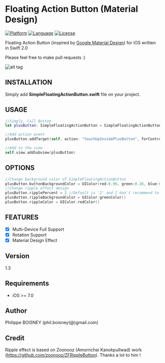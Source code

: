 # Floating Action Button (Material Design)

[![Platform](http://img.shields.io/badge/platform-ios-blue.svg?style=flat
)](https://developer.apple.com/iphone/index.action)
[![Language](http://img.shields.io/badge/language-swift-brightgreen.svg?style=flat
)](https://developer.apple.com/swift)
[![License](http://img.shields.io/badge/license-MIT-lightgrey.svg?style=flat
)](http://mit-license.org)

Floating Action Button (inspired by [Google Material Design](https://www.google.com/design/spec/components/buttons-floating-action-button.html#)) for iOS written in Swift 2.0

Please feel free to make pull requests :)

![alt tag](https://github.com/PhilippeBoisney/Simple-Floating-Action-Button/blob/master/demo.gif)

## INSTALLATION
Simply add **SimpleFloatingActionButton.swift** file on your project.

## USAGE
```swift
//Simply, Call Button
let plusButton: SimpleFloatingActionButton = SimpleFloatingActionButton()

//Add action event
plusButton.addTarget(self, action: "touchUpInsidePlusButton", forControlEvents: .TouchUpInside)

//Add to the view
self.view.addSubview(plusButton)
```

## OPTIONS
```swift
//Change background color of SimpleFloatingActionButton
plusButton.buttonBackgroundColor = UIColor(red:0.96, green:0.26, blue:0.21, alpha:1.0) // Default is red from Material Design color
//Change ripple effect design
plusButton.ripplePercent = 2 //Default is '2' and I don't recommend to change it (Simply because It's beautiful like that)
plusButton.rippleBackgroundColor = UIColor.greenColor()
plusButton.rippleColor = UIColor.redColor()
```

## FEATURES

- [x] Multi-Device Full Support
- [x] Rotation Support
- [x] Material Design Effect

## Version
1.3

## Requirements

- iOS >= 7.0

## Author

Philippe BOISNEY (phil.boisney(@)gmail.com)

## Credit

Ripple effect is based on Zoonooz (Amornchai Kanokpullwad) work (https://github.com/zoonooz/ZFRippleButton). Thanks a lot to him !
